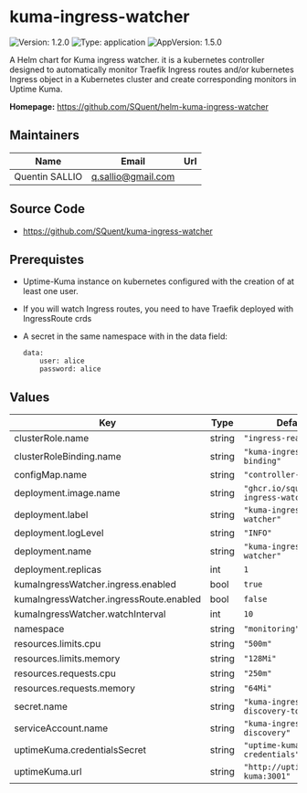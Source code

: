 # kuma-ingress-watcher

![Version: 1.2.0](https://img.shields.io/badge/Version-1.2.0-informational?style=flat-square) ![Type: application](https://img.shields.io/badge/Type-application-informational?style=flat-square) ![AppVersion: 1.5.0](https://img.shields.io/badge/AppVersion-1.5.0-informational?style=flat-square)

A Helm chart for Kuma ingress watcher. it is a kubernetes controller designed to automatically monitor Traefik Ingress routes and/or kubernetes Ingress object in a Kubernetes cluster and create corresponding monitors in Uptime Kuma.

**Homepage:** <https://github.com/SQuent/helm-kuma-ingress-watcher>

## Maintainers

| Name | Email | Url |
| ---- | ------ | --- |
| Quentin SALLIO | <q.sallio@gmail.com> |  |

## Source Code

* <https://github.com/SQuent/kuma-ingress-watcher>

## Prerequistes

- Uptime-Kuma instance on kubernetes configured with the creation of at least one user.
- If you will watch Ingress routes, you need to have Traefik deployed with IngressRoute crds
- A secret in the same namespace with in the data field:

    ````
    data:
        user: alice
        password: alice
    ````

## Values

| Key | Type | Default | Description |
|-----|------|---------|-------------|
| clusterRole.name | string | `"ingress-reader"` |  |
| clusterRoleBinding.name | string | `"kuma-ingress-reader-binding"` |  |
| configMap.name | string | `"controller-scripts"` |  |
| deployment.image.name | string | `"ghcr.io/squent/kuma-ingress-watcher"` |  |
| deployment.label | string | `"kuma-ingress-watcher"` |  |
| deployment.logLevel | string | `"INFO"` |  |
| deployment.name | string | `"kuma-ingress-watcher"` |  |
| deployment.replicas | int | `1` |  |
| kumaIngressWatcher.ingress.enabled | bool | `true` |  |
| kumaIngressWatcher.ingressRoute.enabled | bool | `false` |  |
| kumaIngressWatcher.watchInterval | int | `10` |  |
| namespace | string | `"monitoring"` |  |
| resources.limits.cpu | string | `"500m"` |  |
| resources.limits.memory | string | `"128Mi"` |  |
| resources.requests.cpu | string | `"250m"` |  |
| resources.requests.memory | string | `"64Mi"` |  |
| secret.name | string | `"kuma-ingress-discovery-token"` |  |
| serviceAccount.name | string | `"kuma-ingress-discovery"` |  |
| uptimeKuma.credentialsSecret | string | `"uptime-kuma-credentials"` |  |
| uptimeKuma.url | string | `"http://uptime-kuma:3001"` |  |

